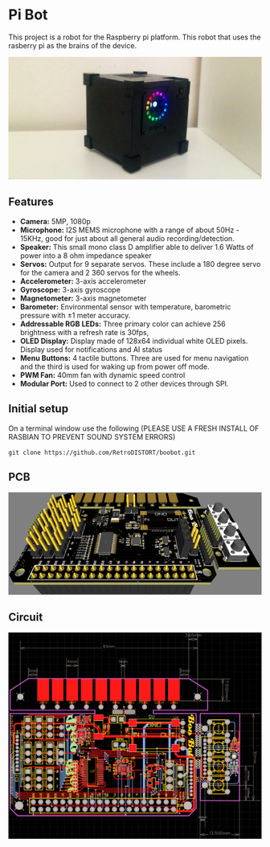 # Pi Bot
This project is a robot for the Raspberry pi platform. This robot that uses the rasberry pi as the brains of the device.

![robot](/images/photo2.jpg)

## Features
- **Camera:** 5MP, 1080p
- **Microphone:** I2S MEMS microphone with a range of about 50Hz - 15KHz, good for just about all general audio recording/detection.
- **Speaker:** This small mono class D amplifier able to deliver 1.6 Watts of power into a 8 ohm impedance speaker
- **Servos:** Output for 9 separate servos. These include a 180 degree servo for the camera and 2 360 servos for the wheels.
- **Accelerometer:** 3-axis accelerometer
- **Gyroscope:** 3-axis gyroscope
- **Magnetometer:** 3-axis magnetometer
- **Barometer:** Environmental sensor with temperature, barometric pressure with ±1 meter accuracy.
- **Addressable RGB LEDs:** Three primary color can achieve 256 brightness with a refresh rate is 30fps,
- **OLED Display:** Display made of 128x64 individual white OLED pixels. Display used for notifications and AI status
- **Menu Buttons:** 4 tactile buttons. Three are used for menu navigation and the third is used for waking up from power off mode. 
- **PWM Fan:** 40mm fan with dynamic speed control
- **Modular Port:** Used to connect to 2 other devices through SPI.

## Initial setup
On a terminal window use the following (PLEASE USE A FRESH INSTALL OF RASBIAN TO PREVENT SOUND SYSTEM ERRORS)
```
git clone https://github.com/RetroDISTORT/boobot.git
```

## PCB
![robot](/images/PCB_3D.png)

## Circuit
![robot](/images/PCB_Wiring.png)
